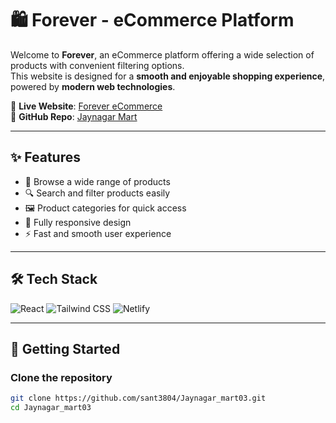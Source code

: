 # 🛍️ Forever - eCommerce Platform

Welcome to **Forever**, an eCommerce platform offering a wide selection of products with convenient filtering options.  
This website is designed for a **smooth and enjoyable shopping experience**, powered by **modern web technologies**.  

🔗 **Live Website**: [Forever eCommerce](https://jaynagar-mart03.netlify.app/)  
🔗 **GitHub Repo**: [Jaynagar Mart](https://github.com/sant3804/Jaynagar_mart03)

---

## ✨ Features
- 🛒 Browse a wide range of products  
- 🔍 Search and filter products easily  
- 🖼️ Product categories for quick access  
- 📱 Fully responsive design  
- ⚡ Fast and smooth user experience  

---

## 🛠️ Tech Stack
![React](https://img.shields.io/badge/React-61DAFB?style=for-the-badge&logo=react&logoColor=black)
![Tailwind CSS](https://img.shields.io/badge/Tailwind_CSS-38B2AC?style=for-the-badge&logo=tailwind-css&logoColor=white)
![Netlify](https://img.shields.io/badge/Netlify-00C7B7?style=for-the-badge&logo=netlify&logoColor=white)

---

## 🚀 Getting Started

### Clone the repository
```bash
git clone https://github.com/sant3804/Jaynagar_mart03.git
cd Jaynagar_mart03
